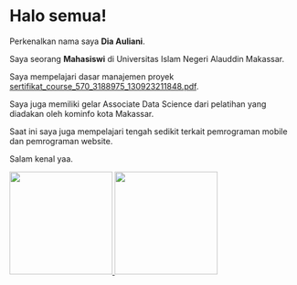 # Halo semua! 

Perkenalkan nama saya **Dia Auliani**.<br>

Saya seorang **Mahasiswi** di Universitas Islam Negeri Alauddin Makassar.<br>

Saya mempelajari dasar manajemen proyek [sertifikat_course_570_3188975_130923211848.pdf](https://github.com/aulian114/penuliscode/files/12837087/sertifikat_course_570_3188975_130923211848.pdf).<br>

Saya juga memiliki gelar  Associate Data Science dari pelatihan yang diadakan oleh kominfo kota Makassar.<br>

Saat ini saya juga mempelajari tengah sedikit terkait pemrograman mobile dan pemrograman website. <br>

Salam kenal yaa.

<p align="left">
<a href="https://github.com/aulian114">
  <img height="180em" src="https://github-readme-stats-eight-theta.vercel.app/api?username=penuliscode&show_icons=true&theme=algolia&include_all_commits=true&count_private=true"/>
  <img height="180em" src="https://github-readme-stats-eight-theta.vercel.app/api/top-langs/?username=penuliscode&layout=compact&theme=algolia"/>
</a>
</p>
